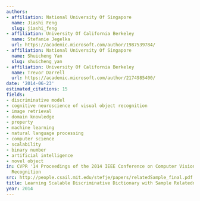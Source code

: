 ```yaml
---
authors:
- affiliation: National University Of Singapore
  name: Jiashi Feng
  slug: jiashi_feng
- affiliation: University Of California Berkeley
  name: Stefanie Jegelka
  url: https://academic.microsoft.com/author/1987539784/
- affiliation: National University Of Singapore
  name: Shuicheng Yan
  slug: shuicheng_yan
- affiliation: University Of California Berkeley
  name: Trevor Darrell
  url: https://academic.microsoft.com/author/2174985400/
date: '2014-06-23'
estimated_citations: 15
fields:
- discriminative model
- cognitive neuroscience of visual object recognition
- image retrieval
- domain knowledge
- property
- machine learning
- natural language processing
- computer science
- scalability
- binary number
- artificial intelligence
- novel object
in: CVPR '14 Proceedings of the 2014 IEEE Conference on Computer Vision and Pattern
  Recognition
src: http://people.csail.mit.edu/stefje/papers/relatedSample_final.pdf
title: Learning Scalable Discriminative Dictionary with Sample Relatedness
year: 2014
---
```

